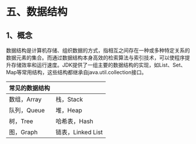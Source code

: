 

# 五、数据结构

## 1、概念

数据结构是计算机存储、组织数据的方式，指相互之间存在一种或多种特定关系的数据元素的集合。而通过数据结构本身高效的检索算法与索引技术，可以使程序提升存储效率和运行速度。JDK提供了一组主要的数据结构的实现，如List、Set、Map等常用结构，这些结构都继承自java.util.collection接口。

|常见的数据结构||
|---|---|
|数组，Array|栈，Stack|
|队列，Queue|堆，Heap|
|树，Tree|哈希表，Hash|
|图，Graph|链表，Linked List|
